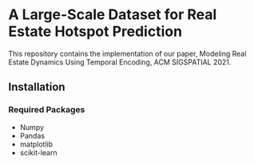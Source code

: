 # A Large-Scale Dataset for Real Estate Hotspot Prediction

This repository contains the implementation of our paper, Modeling Real Estate Dynamics Using Temporal Encoding, ACM SIGSPATIAL 2021.

## Installation
### Required Packages
- Numpy
- Pandas
- matplotlib
- scikit-learn
